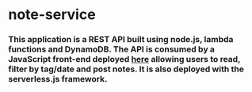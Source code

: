 # note-service
### This application is a REST API built using node.js, lambda functions and DynamoDB. The API is consumed by a JavaScript front-end deployed [here](http://spotty-treatment.surge.sh/) allowing users to read, filter by tag/date and post notes. It is also deployed with the serverless.js framework.
